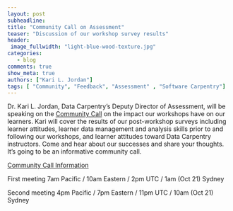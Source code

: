 ```yaml
---
layout: post
subheadline:
title: "Community Call on Assessment"
teaser: "Discussion of our workshop survey results"
header:
 image_fullwidth: "light-blue-wood-texture.jpg"
categories:
   - blog
comments: true
show_meta: true
authors: ["Kari L. Jordan"]
tags: [ "Community", "Feedback", "Assessment" , "Software Carpentry"]
---
```


Dr. Kari L. Jordan, Data Carpentry’s Deputy Director of Assessment, will be speaking on the [Community Call](http://pad.software-carpentry.org/community-call-2016-10-20) on the impact our workshops have on our learners. Kari will cover the results of our post-workshop surveys including learner attitudes, learner data management and analysis skills prior to and following our workshops, and learner attitudes toward Data Carpentry instructors. Come and hear about our successes and share your thoughts. It’s going to be an informative community call.

[Community Call Information](http://pad.software-carpentry.org/community-call-2016-10-20)

First meeting
7am Pacific / 10am Eastern / 2pm UTC / 1am (Oct 21) Sydney

Second meeting
4pm Pacific / 7pm Eastern / 11pm UTC / 10am (Oct 21) Sydney
